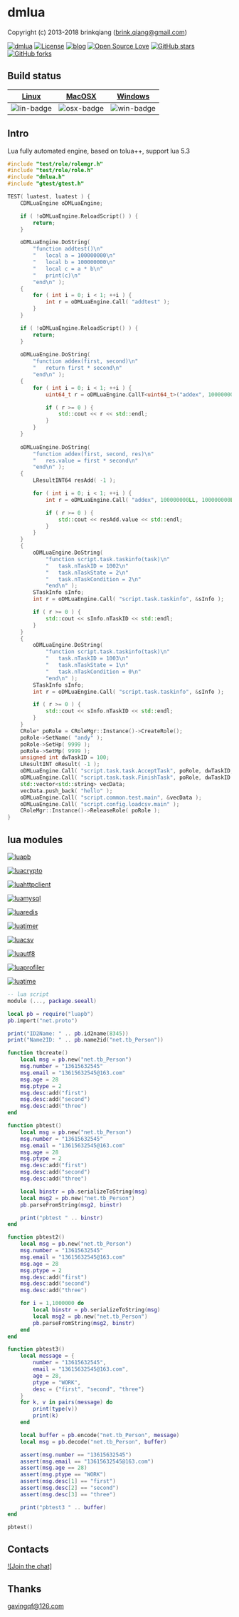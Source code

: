 # dmlua

Copyright (c) 2013-2018 brinkqiang (brink.qiang@gmail.com)

[![dmlua](https://img.shields.io/badge/brinkqiang-dmlua-blue.svg?style=flat-square)](https://github.com/brinkqiang/dmlua)
[![License](https://img.shields.io/badge/license-MIT-brightgreen.svg)](https://github.com/brinkqiang/dmlua/blob/master/LICENSE)
[![blog](https://img.shields.io/badge/Author-Blog-7AD6FD.svg)](https://brinkqiang.github.io/)
[![Open Source Love](https://badges.frapsoft.com/os/v3/open-source.png)](https://github.com/brinkqiang)
[![GitHub stars](https://img.shields.io/github/stars/brinkqiang/dmlua.svg?label=Stars)](https://github.com/brinkqiang/dmlua) 
[![GitHub forks](https://img.shields.io/github/forks/brinkqiang/dmlua.svg?label=Fork)](https://github.com/brinkqiang/dmlua)

## Build status
| [Linux][lin-link] | [MacOSX][osx-link] | [Windows][win-link] |
| :---------------: | :----------------: | :-----------------: |
| ![lin-badge]      | ![osx-badge]       | ![win-badge]        |

[lin-badge]: https://travis-ci.org/brinkqiang/dmlua.svg?branch=master "Travis build status"
[lin-link]:  https://travis-ci.org/brinkqiang/dmlua "Travis build status"
[osx-badge]: https://travis-ci.org/brinkqiang/dmlua.svg?branch=master "Travis build status"
[osx-link]:  https://travis-ci.org/brinkqiang/dmlua "Travis build status"
[win-badge]: https://ci.appveyor.com/api/projects/status/github/brinkqiang/dmlua?branch=master&svg=true "AppVeyor build status"
[win-link]:  https://ci.appveyor.com/project/brinkqiang/dmlua "AppVeyor build status"

## Intro
Lua fully automated engine, based on tolua++, support lua 5.3
```cpp
#include "test/role/rolemgr.h"
#include "test/role/role.h"
#include "dmlua.h"
#include "gtest/gtest.h"

TEST( luatest, luatest ) {
    CDMLuaEngine oDMLuaEngine;

    if ( !oDMLuaEngine.ReloadScript() ) {
        return;
    }

    oDMLuaEngine.DoString(
        "function addtest()\n"
        "   local a = 100000000\n"
        "   local b = 100000000\n"
        "   local c = a * b\n"
        "   print(c)\n"
        "end\n" );
    {
        for ( int i = 0; i < 1; ++i ) {
            int r = oDMLuaEngine.Call( "addtest" );
        }
    }

    if ( !oDMLuaEngine.ReloadScript() ) {
        return;
    }
    
    oDMLuaEngine.DoString(
        "function addex(first, second)\n"
        "   return first * second\n"
        "end\n" );
    {
        for ( int i = 0; i < 1; ++i ) {
            uint64_t r = oDMLuaEngine.CallT<uint64_t>("addex", 100000000LL, 100000000LL);

            if ( r >= 0 ) {
                std::cout << r << std::endl;
            }
        }
    }
    
    oDMLuaEngine.DoString(
        "function addex(first, second, res)\n"
        "   res.value = first * second\n"
        "end\n" );
    {
        LResultINT64 resAdd( -1 );

        for ( int i = 0; i < 1; ++i ) {
            int r = oDMLuaEngine.Call( "addex", 100000000LL, 100000000LL, &resAdd );

            if ( r >= 0 ) {
                std::cout << resAdd.value << std::endl;
            }
        }
    }
    {
        oDMLuaEngine.DoString(
            "function script.task.taskinfo(task)\n"
            "   task.nTaskID = 1002\n"
            "   task.nTaskState = 2\n"
            "   task.nTaskCondition = 2\n"
            "end\n" );
        STaskInfo sInfo;
        int r = oDMLuaEngine.Call( "script.task.taskinfo", &sInfo );

        if ( r >= 0 ) {
            std::cout << sInfo.nTaskID << std::endl;
        }
    }
    {
        oDMLuaEngine.DoString(
            "function script.task.taskinfo(task)\n"
            "   task.nTaskID = 1003\n"
            "   task.nTaskState = 1\n"
            "   task.nTaskCondition = 0\n"
            "end\n" );
        STaskInfo sInfo;
        int r = oDMLuaEngine.Call( "script.task.taskinfo", &sInfo );

        if ( r >= 0 ) {
            std::cout << sInfo.nTaskID << std::endl;
        }
    }
    CRole* poRole = CRoleMgr::Instance()->CreateRole();
    poRole->SetName( "andy" );
    poRole->SetHp( 9999 );
    poRole->SetMp( 9999 );
    unsigned int dwTaskID = 100;
    LResultINT oResult( -1 );
    oDMLuaEngine.Call( "script.task.task.AcceptTask", poRole, dwTaskID, &oResult );
    oDMLuaEngine.Call( "script.task.task.FinishTask", poRole, dwTaskID );
    std::vector<std::string> vecData;
    vecData.push_back( "hello" );
    oDMLuaEngine.Call( "script.common.test.main", &vecData );
    oDMLuaEngine.Call( "script.config.loadcsv.main" );
    CRoleMgr::Instance()->ReleaseRole( poRole );
}
```
## lua modules
[![luapb](https://img.shields.io/badge/luapb--luajson--luaxml-7AD6FD.svg)](https://github.com/brinkqiang/luapb)

[![luacrypto](https://img.shields.io/badge/luacrypto-7AD6FD.svg)](https://github.com/brinkqiang/luacrypto)

[![luahttpclient](https://img.shields.io/badge/luahttpclient-7AD6FD.svg)](https://github.com/brinkqiang/luahttpclient)

[![luamysql](https://img.shields.io/badge/luamysql-7AD6FD.svg)](https://github.com/brinkqiang/luamysql)

[![luaredis](https://img.shields.io/badge/luaredis-7AD6FD.svg)](https://github.com/brinkqiang/luaredis)

[![luatimer](https://img.shields.io/badge/luatimer-7AD6FD.svg)](https://github.com/brinkqiang/luatimer)

[![luacsv](https://img.shields.io/badge/luacsv-7AD6FD.svg)](https://github.com/brinkqiang/luacsv)

[![luautf8](https://img.shields.io/badge/luautf8-7AD6FD.svg)](https://github.com/brinkqiang/luautf8)

[![luaprofiler](https://img.shields.io/badge/luaprofiler-7AD6FD.svg)](https://github.com/brinkqiang/luaprofiler)

[![luatime](https://img.shields.io/badge/luatime-7AD6FD.svg)](https://github.com/brinkqiang/luatime)

```lua
-- lua script
module (..., package.seeall)

local pb = require("luapb")
pb.import("net.proto")

print("ID2Name: " .. pb.id2name(8345))
print("Name2ID: " .. pb.name2id("net.tb_Person"))

function tbcreate()
    local msg = pb.new("net.tb_Person")
    msg.number = "13615632545"
    msg.email = "13615632545@163.com"
    msg.age = 28
    msg.ptype = 2
    msg.desc:add("first")
    msg.desc:add("second")
    msg.desc:add("three")
end

function pbtest()
    local msg = pb.new("net.tb_Person")
    msg.number = "13615632545"
    msg.email = "13615632545@163.com"
    msg.age = 28
    msg.ptype = 2
    msg.desc:add("first")
    msg.desc:add("second")
    msg.desc:add("three")

    local binstr = pb.serializeToString(msg)
    local msg2 = pb.new("net.tb_Person")
    pb.parseFromString(msg2, binstr)

    print("pbtest " .. binstr)
end

function pbtest2()
    local msg = pb.new("net.tb_Person")
    msg.number = "13615632545"
    msg.email = "13615632545@163.com"
    msg.age = 28
    msg.ptype = 2
    msg.desc:add("first")
    msg.desc:add("second")
    msg.desc:add("three")

    for i = 1,1000000 do
        local binstr = pb.serializeToString(msg)
        local msg2 = pb.new("net.tb_Person")
        pb.parseFromString(msg2, binstr)
    end
end

function pbtest3() 
    local message = {
        number = "13615632545",
        email = "13615632545@163.com",
        age = 28,
        ptype = "WORK",
        desc = {"first", "second", "three"}
    }
    for k, v in pairs(message) do
        print(type(v))
        print(k)
    end

    local buffer = pb.encode("net.tb_Person", message)
    local msg = pb.decode("net.tb_Person", buffer)

    assert(msg.number == "13615632545")
    assert(msg.email == "13615632545@163.com")
    assert(msg.age == 28)
    assert(msg.ptype == "WORK")
    assert(msg.desc[1] == "first")
    assert(msg.desc[2] == "second")
    assert(msg.desc[3] == "three")

    print("pbtest3 " .. buffer)
end

pbtest()
```
## Contacts
[![Join the chat]](https://gitter.im/brinkqiang/dmlua)

## Thanks
gavingqf@126.com
